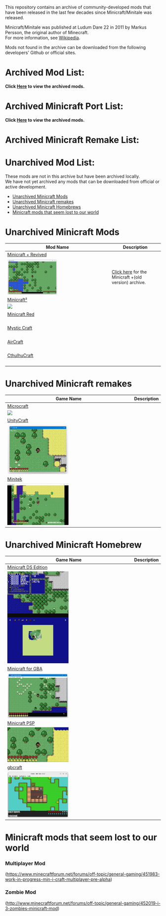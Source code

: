 
This repository contains an archive of community-developed mods that have been released in the last few decades since Minicraft/Minitale was released.  
  
Minicraft/Minitale was published at Ludum Dare 22 in 2011 by Markus Persson, the original author of Minecraft.  
For more information, see [Wikipedia](https://en.wikipedia.org/wiki/Minicraft).  

Mods not found in the archive can be downloaded from the following developers' Github or official sites.  


# Archived Mod List:
**Click [Here](https://github.com/FurnishedChunk/Minicraft-Mod-Archives/blob/master/Minicraft%20Mods/readme.md) to view the archived mods.**  

# Archived Minicraft Port List:
**Click [Here](https://github.com/FurnishedChunk/Minicraft-Mod-Archives/blob/master/Minicraft%20Ports/readme.md) to view the archived mods.**  

# Archived Minicraft Remake List:


# Unarchived Mod List: 
These mods are not in this archive but have been archived locally.  
We have not yet archived any mods that can be downloaded from official or active development.  

* [Unarchived Minicraft Mods](https://github.com/FurnishedChunk/Minicraft-Mod-Archives/tree/master?tab=readme-ov-file#unarchived-minicraft-mods)
* [Unarchived Minicraft remakes](https://github.com/FurnishedChunk/Minicraft-Mod-Archives/tree/master?tab=readme-ov-file#unarchived-minicraft-remakes)  
* [Unarchived Minicraft Homebrews](https://github.com/FurnishedChunk/Minicraft-Mod-Archives/tree/master?tab=readme-ov-file#unarchived-minicraft-homebrew)
* [Minicraft mods that seem lost to our world](https://github.com/FurnishedChunk/Minicraft-Mod-Archives/tree/master?tab=readme-ov-file#minicraft-mods-that-seem-lost-to-our-world)

# Unarchived Minicraft Mods  


| Mod Name | Description |
| ---- | ---- |
| <summary>[Minicraft + Revived](https://github.com/MinicraftPlus/minicraft-plus-revived)</summary> | |
| <img src="https://github.com/FurnishedChunk/Minicraft-Mod-Archives/blob/master/readme_shot/minicraft%2B.png" width="50%">| [Click here](https://github.com/FurnishedChunk/Minicraft-Mod-Archives/blob/master/Minicraft%20Mods/Minicraft%20Plus/readme.md) for the Minicraft +(old version) archive.  |
| <summary>[Minicraft²](https://github.com/pelletsstarPL/Minicraft-squared)</summary>| |
| <img src="https://github.com/FurnishedChunk/Minicraft-Mod-Archives/blob/master/readme_shot/Minicraft².png" width="50%">|  |
| <summary>[Minicraft Red](https://github.com/itayfeder/Minicraft-Red)</summary> |  |
| <img src="" width="50%">|  |
| <summary>[Mystic Craft](https://gc2k4-studio.itch.io/mysticcraft)</summary> |  | 
| <img src="" width="50%">|  |
| <summary>[AirCraft](https://github.com/TheBigEye/Aircraft)</summary> |  | 
| <img src="" width="50%">|  |
| <summary>[CthulhuCraft](https://github.com/TheBigEye/Cthulhucraft)</summary> |  | 
| <img src="" width="50%">|  |


<p>


# Unarchived Minicraft remakes



| Game Name | Description |
| ---- | ---- |
| <summary>[Microcraft](https://github.com/jdah/microcraft)</summary> |  |
| <img src="https://github.com/jdah/microcraft/blob/master/screen.png" width="50%">|  |
| <summary>[UnityCraft](https://github.com/maxkratt/unitycraft/)</summary> |  |
| <img src="https://github.com/FurnishedChunk/Minicraft-Mod-Archives/blob/master/readme_shot/unitycraft.png" width="50%"> | |
| <summary>[Minitek](https://github.com/hollowshiroyuki/minitek)</summary> |  |
| <img src="https://github.com/hollowshiroyuki/minitek/blob/master/screenshots/game.png" width="50%"> | |


# Unarchived Minicraft Homebrew

| Game Name | Description |
| ---- | ---- |
| <summary>[Minicraft DS Edition](https://github.com/ArthurCose/Minicraft-DS-Edition/)</summary> |  | 
| <img src="https://github.com/ArthurCose/Minicraft-DS-Edition/raw/master/screenshots/crafting.png" width="50%">|  |
| <summary>[Minicraft for GBA](https://github.com/Vulcalien/minicraft-gba)</summary> |  | 
| <img src="https://github.com/FurnishedChunk/Minicraft-Mod-Archives/blob/master/readme_shot/minicraftforgba.png" width="50%">|  |
| <summary><summary>[Minicraft PSP](https://github.com/konchunas/minicraft-psp)</summary> |  | 
| <img src="https://github.com/FurnishedChunk/Minicraft-Mod-Archives/blob/master/readme_shot/minicraftpsp.png" width="50%">|  |
| <summary>[gbcraft](https://github.com/itIsBrando/gbcraft)</summary> |  | 
| <img src="https://github.com/itIsBrando/gbcraft/blob/main/screenshots/house.png" width="50%">|  |


# Minicraft mods that seem lost to our world



### <summary>Multiplayer Mod</summary>
(https://www.minecraftforum.net/forums/off-topic/general-gaming/451983-work-in-progress-min-i-craft-multiplayer-pre-alpha)

</detail>
<p>

<detail>

### <summary>Zombie Mod</summary>
(http://www.minecraftforum.net/forums/off-topic/general-gaming/452019-i-3-zombies-minicraft-mod)
  
</detail>
<p>

